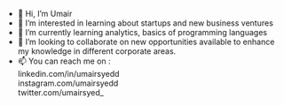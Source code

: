 - 👋 Hi, I’m Umair
- 👀 I’m interested in learning about startups and new business ventures
- 🌱 I’m currently learning analytics, basics of programming languages  
- 💞️ I’m looking to collaborate on new opportunities available to enhance my knowledge in different corporate areas.
- 📫 You can reach me on :      
      linkedin.com/in/umairsyedd             
      instagram.com/umairsyedd           
      twitter.com/umairsyed_ 
      
      
      

<!---
umairsyedd/umairsyedd is a ✨ special ✨ repository because its `README.md` (this file) appears on your GitHub profile.
You can click the Preview link to take a look at your changes.
--->
